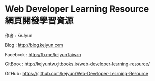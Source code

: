 # Web Developer Learning Resource 網頁開發學習資源

作者 : KeJyun

Blog : http://blog.kejyun.com

Facebook : http://fb.me/kejyunTaiwan

GitBook : http://kejyuntw.gitbooks.io/web-developer-learning-resource/

GitHub : https://github.com/kejyun/Web-Developer-Learning-Resource
